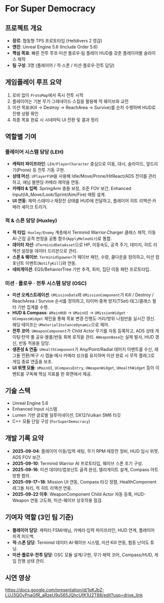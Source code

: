 # For Super Democracy

## 프로젝트 개요
- **장르**: 협동형 TPS 프로토타입 (Helldivers 2 영감)
- **엔진**: Unreal Engine 5.6 (Include Order 5.6)
- **핵심 목표**: 빠른 전투 루프·미션 플로우·팀 플레이 HUD를 갖춘 플레이어블 슬라이스 제작
- **팀 구성**: 3명 (플레이어 / 적·스폰 / 미션·플로우·전투 담당)

## 게임플레이 루프 요약
1. 로비 없이 `ProtoMap`에서 즉시 전투 시작
2. 플레이어는 기본 무기·그레네이드·스킬을 활용해 적 웨이브와 교전
3. 미션 목표(Kill → Destroy → ReachArea → Survive)를 순차 수행하며 HUD로 진행 상황 확인
4. 최종 목표 완료 시 시네마틱 UI 전환 및 결과 정리

## 역할별 기여

### 플레이어 시스템 담당 (LEH)
- **캐릭터 파이프라인**: `LEH/PlayerCharacter` 중심으로 이동, 대시, 슬라이드, 엎드리기(Prone) 등 전투 기동 구현.
- **상태 머신**: `UPlayerFSM`을 사용해 Idle/Move/Prone/HitReact/ADS 전이를 관리하고, 애님 블렌딩·카메라 제약을 연동.
- **카메라 & 입력**: SpringArm 충돌 보정, 조준 FOV 보간, Enhanced Input(IA_Move/Look/Sprint/Aim/Fire) 매핑 설계.
- **UI 연동**: 체력·스태미나·재장전 상태를 HUD에 전달하고, 플레이어 히트 리액션·카메라 셰이크 트리거.

### 적 & 스폰 담당 (Huxley)
- **적 타입**: `Huxley/Enemy` 계층에서 Terminid Warrior·Charger 클래스 제작, 이동 AI·근접 공격 판정을 공통 함수(`ApplyMeleeHit`)로 통합.
- **데이터 자산**: `UTerminidDataAsset`으로 HP, 이동속도, 공격 주기, 데미지, 히트 리액션 설정을 데이터 드리븐으로 관리.
- **스폰 & 웨이브**: `TerminidSpawner`가 웨이브 패턴, 수량, 쿨다운을 정의하고, 미션 컴포넌트 이벤트(`NotifyKill`)와 연동.
- **네비게이션**: EQS/BehaviorTree 기반 추격, 회피, 집단 이동 패턴 프로토타입.

### 미션 · 플로우 · 전투 시스템 담당 (OSC)
- **미션 오케스트레이션**: `UMissionData`와 `UMissionComponent`가 Kill / Destroy / ReachArea / Survive 순서를 정의하고, 타이머·중복 방지(TSet)·태그/클래스 필터 기반 집계를 수행.
- **HUD & Compass**: `AMainHUD` → `UMainUI` → `UMissionWidget` · `UCompassWidget` 체인을 통해 목표 변경·진행도·거리/방위 나침반을 실시간 갱신. 헤딩 테이프는 `UMaterialInstanceDynamic`으로 제어.
- **전투 코어**: `UWeaponComponent`가 Child Actor 무기를 자동 등록하고, ADS 상태 게이팅·탄약 풀 공유·블룸/반동 회복 로직을 관리. `AWeaponBase`는 실제 발사, HUD 갱신, 반동 적용을 담당.
- **생존성 & 연출**: `UHealthComponent`가 Any/Point/Radial 데미지 이벤트를 수신, 래그돌 전환/복구 시 캡슐·메시·카메라 싱크를 유지하며 미션 완료 시 무적 플래그로 게임 종료 연출을 보조.
- **UI 위젯 모듈**: `UMainUI`, `UCompassEntry`, `UWeaponWidget`, `UHealthWidget` 등이 이벤트를 구독해 핵심 지표를 한 화면에서 제공.

## 기술 스택
- Unreal Engine 5.6
- Enhanced Input 시스템
- Lumen 기반 글로벌 일루미네이션, DX12/Vulkan SM6 타깃
- C++ 모듈 단일 구성 (`ForSuperDemocracy`)

## 개발 기록 요약
- **2025-09-04**: 플레이어 이동/입력 세팅, 무기 RPM·재장전 정비, HUD 임시 위젯, ADS FOV 보간.
- **2025-09-10**: Terminid Warrior AI 프로토타입, 웨이브 스폰 초기 구성.
- **2025-09-16**: 미션 데이터/컴포넌트 골격 완성, 델리게이트 설계, Compass 아트 방향 합의.
- **2025-09-17~18**: Mission UI 연동, Compass 타깃 정렬, HealthComponent 래그돌 처리, 적 히트 리액션 연동.
- **2025-09-22 이후**: WeaponComponent Child Actor 자동 등록, HUD-Weapon 연동 고도화, 미션-웨이브 상호작용 점검.


## 기여자 역할 (3인 팀 기준)
- **플레이어 담당**: 캐릭터 FSM/애님, 카메라·입력 파이프라인, HUD 연계, 플레이어 피격 피드백.
- **적·스폰 담당**: Terminid 데이터·AI·웨이브 시스템, 미션 Kill 연동, 협동 난이도 튜닝.
- **미션·플로우·전투 담당**: OSC 모듈 설계/구현, 무기·체력 코어, Compass/HUD, 게임 진행 상태 관리.

## 시연 영상
https://docs.google.com/presentation/d/1qKJbZ-LUJ3QGyPnaGfR_aRzeU9u565JQhcUfK1U2T88/edit?usp=drive_link

